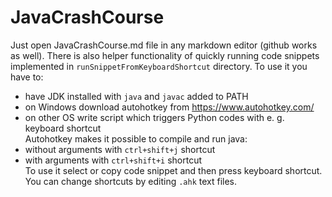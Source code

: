 # JavaCrashCourse

Just open JavaCrashCourse.md file in any markdown editor (github works as well).
There is also helper functionality of quickly running code snippets implemented in `runSnippetFromKeyboardShortcut` directory. To use it you have to:
- have JDK installed with `java` and `javac` added to PATH
- on Windows download autohotkey from https://www.autohotkey.com/
- on other OS write script which triggers Python codes with e. g. keyboard shortcut
<br>Autohotkey makes it possible to compile and run java:
- without arguments with `ctrl+shift+j` shortcut
- with arguments with `ctrl+shift+i` shortcut
<br>To use it select or copy code snippet and then press keyboard shortcut.
You can change shortcuts by editing `.ahk` text files.
